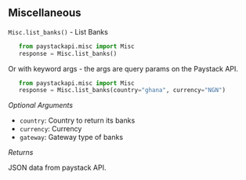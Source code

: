 
Miscellaneous
-------------

``Misc.list_banks()`` - List Banks

```python
   from paystackapi.misc import Misc
   response = Misc.list_banks()
```

Or with keyword args - the args are query params on the Paystack API.

```python
   from paystackapi.misc import Misc
   response = Misc.list_banks(country="ghana", currency="NGN")
```
*Optional Arguments*

- `country`: Country to return its banks
- `currency`: Currency 
- `gateway`: Gateway type of banks 

*Returns*

JSON data from paystack API.
